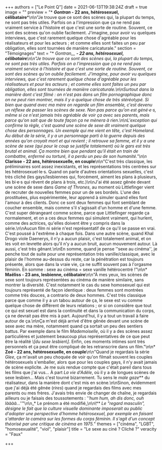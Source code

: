 +++
authors = ["Le Point Q"]
date = 2021-06-13T19:38:24Z
draft = true
image = ""
preview = "* **_Gontran_ - 22 ans, hétérosexuel, célibataire***\n\n\"Je trouve que ce sont des scènes qui, la plupart du temps, ne sont pas très utiles. Parfois on a l'impression que ça ne rend pas vraiment service à l'histoire et que c'est une sorte de routine. Souvent, ce sont des scènes qu'on oublie facilement. J'imagine, pour avoir vu quelques interviews, que c'est rarement quelque chose d'agréable pour les réalisateurs et pour les acteurs ; et comme elles sont faites un peu par obligation, elles sont tournées de manière caricaturale."
section = "Témoignages"
text = "* **_Gontran___* **- 22 ans, hétérosexuel, célibataire**\n\n\"Je trouve que ce sont des scènes qui, la plupart du temps, ne sont pas très utiles. Parfois on a l'impression que ça ne rend pas vraiment service à l'histoire et que c'est une sorte de routine. Souvent, ce sont des scènes qu'on oublie facilement. J'imagine, pour avoir vu quelques interviews, que c'est rarement quelque chose d'agréable pour les réalisateurs et pour les acteurs ; et comme elles sont faites un peu par obligation, elles sont tournées de manière caricaturale.\n\nSurtout dans la manière dont c'est filmé : on n'est pas dans un film pornographique donc on ne peut rien montrer, mais il y a quelque chose de très stéréotypé. Si bien que quand avec ma mère on regarde un film ensemble, c'est devenu un réflexe de passer les scènes de sexe. Non pas parce qu'on est géné·e·s, même si ce n'est jamais très agréable de voir ça avec ses parents, mais parce qu'on sait que de toute façon ça ne mènera à rien.\n\nL'exception qui confirme la règle, c'est quand une scène de sexe dit vraiment quelque chose des personnages. Un exemple qui me vient en tête, c'est _Homeland._ Au début de la série, il y a un personnage parti à la guerre depuis des années qu'on croyait mort et qui revient ; il retrouve sa femme, et il y a une scène de sexe (qui pour le coup se justifie totalement) où le gars est très brutal et animal. Ça montre bien que pendant qu'il était en train de combattre, enfermé ou torturé, il a perdu un peu de son humanité.\"\n\n* **Clarisse - 22 ans, hétérosexuelle, en couple**\n\n\"C'est très classique, les préliminaires sont assez inexistants, et les représentations très centrées sur les hétérosexuel·le·s. Quand on parle d'autres orientations sexuelles, c'est très cliché (les gays/lesbiennes qui, forcément, aiment les plans à plusieurs, les bi·e·s qui rêvent de plans à trois, etc.)\n\nJ'ai été assez gênée devant une scène de sexe dans _Game of Thrones_, au moment où Littlefinger vient de recruter de nouvelles femmes pour un de ses bordels. L'une des prostituées, plus expérimentée, leur apprend à simuler quand elles font l'amour à des clients. Donc ce sont deux femmes qui font semblant de coucher ensemble, mais comme s'il s'agissait d'un homme et d'une femme. C'est super dérangeant comme scène, parce que Littlefinger regarde ça normalement, et on a ces deux femmes qui simulent vraiment, qui hurlent, comme des actrices, qu'elles doivent être y compris dans la série.\n\nAucun film ni série n'est représentatif de ce qu'il se passe en vrai. C'est poussé à l'extrême à chaque fois. Dans une autre scène, quand Khal Drogo viole Daenerys, il n'y a aucun plaisir, c'est totalement animal, et on les voit en levrette alors qu'il n'y a aucun bruit, aucun mouvement autour. Là aussi, c'est très gênant.\n\nEn somme, quand je pense ''sexe au cinéma'', je penche tout de suite pour une représentation très vanille/classique, avec le plaisir de l'homme au-dessus du reste, car la pénétration est toujours présente, alors que dans la vraie vie, ça ne suffit souvent pas à l'orgasme féminin. En somme : sexe au cinéma = sexe vanille hétérocentré !\"\n\n* **Maëliss - 23 ans, lesbienne, célibataire**\n\n\"À mes yeux, les scènes de sexe sont toujours représentées au cinéma de manière similaire, sans montrer la diversité. C'est notamment le cas du sexe homosexuel qui est toujours représenté de façon identique : deux femmes sont montrées comme très douces, a contrario de deux hommes. C'est très classique parce que comme il y a un tabou autour de ça, le sexe est vu comme quelque chose de différent de leurs relations ; or si on considère que tout ce qui est sexuel est dans la continuité et dans la communication du corps, ça ne devrait pas être mis à part. Aujourd'hui, il y a tout un travail à faire autour de ça.\n\nÇa m'est déjà arrivé d'être gênée devant une scène de sexe avec ma mère, notamment quand ça sortait un peu des sentiers battus. Par exemple dans le film _Mademoiselle_, où il y a des scènes assez particulières et justement beaucoup plus représentatives de ce que peut être la réalité _\\[du sexe lesbien\\]_. Enfin, ces moments intimes sont très personnels et ça peut être compliqué de les retranscrire dans un film.\"\n\n* **Zoé - 22 ans, hétérosexuelle, en couple**\n\n\"Quand je regardais la série _Glee_, ça m'avait un peu choquée de voir qu'on filmait souvent les couples hétérosexuels s'emballer, alors que pour les couples gays, il n'y avait jamais de scène explicite. Je me suis rendue compte que c'était pareil dans tous les films que j'ai vus... À part _La vie d'Adèle_, où il y a de longues scènes de sexe lesbien... Mais c'est tourné bizarrement. Tu sens le _male gaze_&ast;&ast; du réalisateur, dans la manière dont c'est mis en scène.\n\nSinon, évidemment que j'ai déjà été gênée (_rires_) quand je regardais des films avec mes parents ou mes frères. J'avais très envie de changer de chaîne, je regardais ailleurs ou je faisais des toussotements : '_'hum hum, ah dis donc, ouh làààà...''_\"\n\n_* Le prénom a été modifié_\n\n\\** _Le \"regard masculin\", désigne le fait que la culture visuelle dominante imposerait au public d'adopter une perspective d'homme hétérosexuel, par exemple en faisant s'attarder la caméra sur les formes du corps féminin. Il s'agit d'un concept théorisé par une critique de cinéma en 1975._"
themes = ["cinéma", "LGBT", "homosexualité", "viol", "plaisir"]
title = "Le sexe au ciné ? Cliché ?"
veracity = "Faux"

+++
